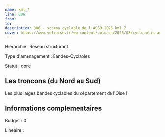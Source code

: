 ```yaml
---
name: kml_7 
line: 806
from: 
to:  
description: 806 - schema cyclable de l'ACSO 2025 kml_7 
cover: https://www.velooise.fr/wp-content/uploads/2025/08/cyclopolis-acso-806.jpg
---
```

Hierarchie : Reseau structurant

Type d'amenagement : Bandes-Cyclables

Statut : done

## Les troncons (du Nord au Sud)
Les plus larges bandes cyclables du département de l'Oise !
## Informations complementaires

Budget  : 0 

Lineaire :

